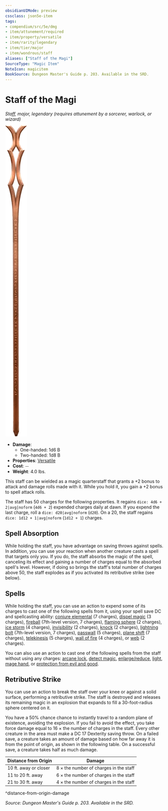 ```yaml
---
obsidianUIMode: preview
cssclass: json5e-item
tags:
- compendium/src/5e/dmg
- item/attunement/required
- item/property/versatile
- item/rarity/legendary
- item/tier/major
- item/wondrous/staff
aliases: ["Staff of the Magi"]
SourceType: "Magic Item"
NoteIcon: magicitem
BookSource: Dungeon Master's Guide p. 203. Available in the SRD.
---
```

# Staff of the Magi
*Staff, major, legendary (requires attunement by a sorcerer, warlock, or wizard)*  
![](https://raw.githubusercontent.com/5etools-mirror-2/5etools-img/main/items/DMG/Staff%20of%20the%20Magi.webp#right)  

- **Damage**:
  - One-handed: 1d6 B
  - Two-handed: 1d8 B
- **Properties**: [Versatile](/3-Mechanics/CLI/rules/item-properties.md#Versatile)
- **Cost**: ⏤
- **Weight**: 4.0 lbs.

This staff can be wielded as a magic quarterstaff that grants a +2 bonus to attack and damage rolls made with it. While you hold it, you gain a +2 bonus to spell attack rolls.

The staff has 50 charges for the following properties. It regains `dice: 4d6 + 2|avg|noform` (`4d6 + 2`) expended charges daily at dawn. If you expend the last charge, roll a `dice: d20|avg|noform` (`d20`). On a 20, the staff regains `dice: 1d12 + 1|avg|noform` (`1d12 + 1`) charges.

## Spell Absorption

While holding the staff, you have advantage on saving throws against spells. In addition, you can use your reaction when another creature casts a spell that targets only you. If you do, the staff absorbs the magic of the spell, canceling its effect and gaining a number of charges equal to the absorbed spell's level. However, if doing so brings the staff's total number of charges above 50, the staff explodes as if you activated its retributive strike (see below).

## Spells

While holding the staff, you can use an action to expend some of its charges to cast one of the following spells from it, using your spell save DC and spellcasting ability: [conjure elemental](/3-Mechanics/CLI/spells/conjure-elemental.md) (7 charges), [dispel magic](/3-Mechanics/CLI/spells/dispel-magic.md) (3 charges), [fireball](/3-Mechanics/CLI/spells/fireball.md) (7th-level version, 7 charges), [flaming sphere](/3-Mechanics/CLI/spells/flaming-sphere.md) (2 charges), [ice storm](/3-Mechanics/CLI/spells/ice-storm.md) (4 charges), [invisibility](/3-Mechanics/CLI/spells/invisibility.md) (2 charges), [knock](/3-Mechanics/CLI/spells/knock.md) (2 charges), [lightning bolt](/3-Mechanics/CLI/spells/lightning-bolt.md) (7th-level version, 7 charges), [passwall](/3-Mechanics/CLI/spells/passwall.md) (5 charges), [plane shift](/3-Mechanics/CLI/spells/plane-shift.md) (7 charges), [telekinesis](/3-Mechanics/CLI/spells/telekinesis.md) (5 charges), [wall of fire](/3-Mechanics/CLI/spells/wall-of-fire.md) (4 charges), or [web](/3-Mechanics/CLI/spells/web.md) (2 charges).

You can also use an action to cast one of the following spells from the staff without using any charges: [arcane lock](/3-Mechanics/CLI/spells/arcane-lock.md), [detect magic](/3-Mechanics/CLI/spells/detect-magic.md), [enlarge/reduce](/3-Mechanics/CLI/spells/enlarge-reduce.md), [light](/3-Mechanics/CLI/spells/light.md), [mage hand](/3-Mechanics/CLI/spells/mage-hand.md), or [protection from evil and good](/3-Mechanics/CLI/spells/protection-from-evil-and-good.md).

## Retributive Strike

You can use an action to break the staff over your knee or against a solid surface, performing a retributive strike. The staff is destroyed and releases its remaining magic in an explosion that expands to fill a 30-foot-radius sphere centered on it.

You have a 50% chance chance to instantly travel to a random plane of existence, avoiding the explosion. If you fail to avoid the effect, you take force damage equal to 16 × the number of charges in the staff. Every other creature in the area must make a DC 17 Dexterity saving throw. On a failed save, a creature takes an amount of damage based on how far away it is from the point of origin, as shown in the following table. On a successful save, a creature takes half as much damage.

| Distance from Origin | Damage |
|----------------------|--------|
| 10 ft. away or closer | 8 × the number of charges in the staff |
| 11 to 20 ft. away | 6 × the number of charges in the staff |
| 21 to 30 ft. away | 4 × the number of charges in the staff |
^distance-from-origin-damage

*Source: Dungeon Master's Guide p. 203. Available in the SRD.*